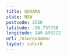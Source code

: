 ```yaml
---
title: QUAAMA
state: NSW
postcode: 2550
latitude: -36.737758
longitude: 149.699222
url: /nsw/quaama/
layout: suburb
---
```

